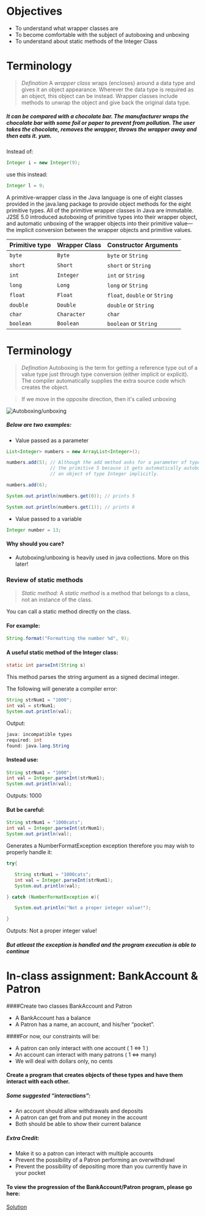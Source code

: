 # Objectives
- To understand what wrapper classes are
- To become comfortable with the subject of autoboxing and unboxing
- To understand about static methods of the Integer Class

# Terminology

> *Defination* A *wrapper class* wraps (encloses) around a data type and gives it an object appearance. Wherever the data type is required as an object, this object can be instead. Wrapper classes include methods to unwrap the object and give back the original data type. 

##### It can be compared with a chocolate bar. The manufacturer wraps the chocolate bar with some foil or paper to prevent from pollution. The user takes the chocolate, removes the wrapper, throws the wrapper away and then eats it. yum.

Instead of:

```java
Integer i = new Integer(9);
```

use this instead:

```java
Integer l = 9;
```

A primitive-wrapper class in the Java language is one of eight classes provided in the java.lang package to provide object methods for the eight primitive types. All of the primitive wrapper classes in Java are immutable. J2SE 5.0 introduced autoboxing of primitive types into their wrapper object, and automatic unboxing of the wrapper objects into their primitive value—the implicit conversion between the wrapper objects and primitive values.


| Primitive type  | Wrapper Class | Constructor Arguments |
|---|---|---|
| `byte` | `Byte` | `byte` or `String` |
| `short` | `Short` | `short` or `String`	 |
| `int` | `Integer` | `int` or `String` |
| `long` | `Long` | `long` or `String` |
| `float` | `Float` | `float`, `double` or `String` |
| `double` | `Double` | `double` or `String` |
| `char` | `Character` | `char` |
| `boolean` | `Boolean` | `boolean` or `String` |


# Terminology

> *Defination* Autoboxing is the term for getting a reference type out of a value type just through type conversion (either implicit or explicit). The compiler automatically supplies the extra source code which creates the object.

> If we move in the opposite direction, then it's called unboxing

![Autoboxing/unboxing](https://github.com/accesscode-2-1/unit-0/blob/master/images/AutoBoxing_UnBoxing.png)

##### Below are two examples:

- Value passed as a parameter

```java
List<Integer> numbers = new ArrayList<Integer>();

numbers.add(5); // Although the add method asks for a parameter of type Integer, we can use 
                // the primitive 5 because it gets automatically autoboxed into 
                // an object of type Integer implicitly.

numbers.add(6);

System.out.println(numbers.get(0)); // prints 5

System.out.println(numbers.get(1)); // prints 6
```

- Value passed to a variable

```java
Integer number = 13;
```


#### Why should you care? 
- Autoboxing/unboxing is heavily used in java collections. More on this later!

### Review of static methods

> *Static method:* A *static method* is a method that belongs to a class, not an instance of the class.

You can call a static method directly on the class.
    
#### For example:

```java
String.format("Formatting the number %d", 9);
```

#### A useful static method  of the Integer class:

```java
static int parseInt(String s) 
```

This method parses the string argument as a signed decimal integer.

The following will generate a compiler error:

```java
String strNum1 = "1000"; 
int val = strNum1;
System.out.println(val);
```

Output:
```java
java: incompatible types
required: int
found: java.lang.String
```

#### Instead use:

```java
String strNum1 = "1000";     
int val = Integer.parseInt(strNum1);
System.out.println(val);
```

Outputs: 1000

#### But be careful:

```java
String strNum1 = "1000cats";
int val = Integer.parseInt(strNum1);
System.out.println(val);
```

Generates a NumberFormatException exception therefore you may wish to properly handle it:

```java
try{

   String strNum1 = "1000cats";
   int val = Integer.parseInt(strNum1);
   System.out.println(val);

} catch (NumberFormatException e){

   System.out.println("Not a proper integer value!");

}
```

Outputs: Not a proper integer value!

##### But atleast the exception is handled and the program execution is able to continue

# In-class assignment: BankAccount & Patron

####Create two classes BankAccount and Patron
- A BankAccount has a balance
- A Patron has a name, an account, and his/her “pocket”.

####For now, our constraints will be:
- A patron can only interact with one account ( 1 <=> 1   )
- An account can interact with many patrons   ( 1 <=> many)
- We will deal with dollars only, no cents

#### Create a program that creates objects of these types and have them interact with each other.

##### Some suggested “interactions”:
- An account should allow withdrawals and deposits
- A patron can get from and put money in the account
- Both should be able to show their current balance

##### Extra Credit:
- Make it so a patron can interact with multiple accounts
- Prevent the possibility of a Patron performing an overwithdrawl
- Prevent the possibility of depositing more than you currently have in your pocket

#### To view the progression of the BankAccount/Patron program, please go here:
[Solution](https://github.com/accesscode-2-1/unit-0/compare/bfcaa203975aa7067d7c96165f69fb388745d0cb...b0220d2cf969895e5f316c35dffa28c73651ea90)


